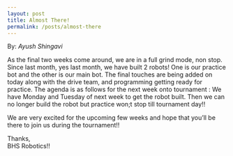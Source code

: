 ```yaml
---
layout: post
title: Almost There!
permalink: /posts/almost-there
---
```

By: _Ayush Shingavi_

As the final two weeks come around, we are in a full grind mode, non stop. Since last month, yes last month, we have built 2 robots! One is our practice bot and the other is our main bot. The final touches are being added on today along with the drive team, and programming getting ready for practice. The agenda is as follows for the next week onto tournament : We have Monday and Tuesday of next week to get the robot built. Then we can no longer build the robot but practice won;t stop till tournament day!!

We are very excited for the upcoming few weeks and hope that you&#8217;ll be there to join us during the tournament!!

Thanks,<br />
BHS Robotics!!